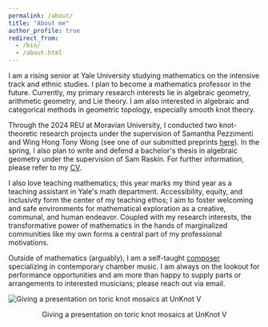 ```yaml
---
permalink: /about/
title: "About me"
author_profile: true
redirect_from: 
  - /bio/
  - /about.html
---
```


I am a rising senior at Yale University studying mathematics on the intensive track and ethnic studies. I plan to become a mathematics professor in the future. Currently, my primary research interests lie in algebraic geometry, arithmetic geometry, and Lie theory. I am also interested in algebraic and categorical methods in geometric topology, especially smooth knot theory.

Through the 2024 REU at Moravian University, I conducted two knot-theoretic research projects under the supervision of Samantha Pezzimenti and Wing Hong Tony Wong (see one of our submitted preprints [here](https://arxiv.org/abs/2410.08064)). In the spring, I also plan to write and defend a bachelor's thesis in algebraic geometry under the supervision of Sam Raskin. For further information, please refer to my [CV](https://luc-ta.github.io/cv/).

I also love teaching mathematics; this year marks my third year as a teaching assistant in Yale's math department. Accessibility, equity, and inclusivity form the center of my teaching ethos; I aim to foster welcoming and safe environments for mathematical exploration as a creative, communal, and human endeavor. Coupled with my research interests, the transformative power of mathematics in the hands of marginalized communities like my own forms a central part of my professional motivations.

Outside of mathematics (arguably), I am a self-taught [composer](https://luc-ta.github.io/music/) specializing in contemporary chamber music. I am always on the lookout for performance opportunities and am more than happy to supply parts or arrangements to interested musicians; please reach out via email.

![Giving a presentation on toric knot mosaics at UnKnot V](https://luc-ta.github.io/images/presenting.jpg)
<p style="text-align: center;">Giving a presentation on toric knot mosaics at UnKnot V</p>

